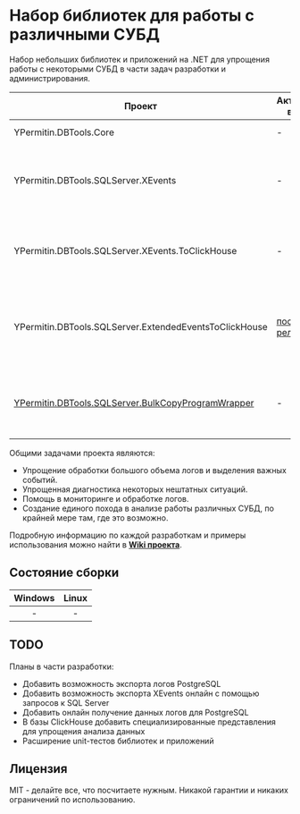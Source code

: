 # Набор библиотек для работы с различными СУБД

Набор небольших библиотек и приложений на .NET для упрощения работы с некоторыми СУБД в части задач разработки и администрирования.

| Проект                                          | Актуальная версия                                                   | Описание |
|-------------------------------------------------|---------------------------------------------------------------------| -------- |
| YPermitin.DBTools.Core                          | -                                                                   | Базовый пакет |
| YPermitin.DBTools.SQLServer.XEvents                    | -                                                                   | Пакет для чтения файлов расширенных событий SQL Server |
| YPermitin.DBTools.SQLServer.XEvents.ToClickHouse       | -                                                                   | Пакет для экспорта расширенных событий SQL Server в базу ClickHouse |
| YPermitin.DBTools.SQLServer.ExtendedEventsToClickHouse | [последний релиз](https://github.com/YPermitin/YY.DBTools/releases) | Консольное приложение для экспорта расширенных событий SQL Server в ClickHouse |
| [YPermitin.DBTools.SQLServer.BulkCopyProgramWrapper](Libs/YPermitin.DBTools.SQLServer.BulkCopyProgramWrapper/README.md) | - | Библиотека-оболочка для работы с утилитой Bulk Copy Program (BCP) |

Общими задачами проекта являются:

* Упрощение обработки большого объема логов и выделения важных событий.
* Упрощенная диагностика некоторых нештатных ситуаций.
* Помощь в мониторинге и обработке логов.
* Создание единого похода в анализе работы различных СУБД, по крайней мере там, где это возможно.

Подробную информацию по каждой разработкам и примеры использования можно найти в **[Wiki проекта](https://github.com/YPermitin/YY.DBTools/wiki)**.

## Состояние сборки

| Windows | Linux |
|:-------:|:-----:|
| - |   -   |

## TODO

Планы в части разработки:

* Добавить возможность экспорта логов PostgreSQL
* Добавить возможность экспорта XEvents онлайн с помощью запросов к SQL Server
* Добавить онлайн получение данных логов для PostgreSQL
* В базы ClickHouse добавить специализированные представления для упрощения анализа данных
* Расширение unit-тестов библиотек и приложений

## Лицензия

MIT - делайте все, что посчитаете нужным. Никакой гарантии и никаких ограничений по использованию.
